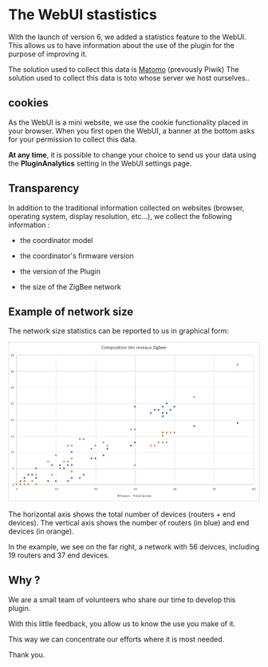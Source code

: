 # The WebUI stastistics

With the launch of version 6, we added a statistics feature to the WebUI. This allows us to have information about the use of the plugin for the purpose of improving it.

The solution used to collect this data is  [Matomo](https://fr.matomo.org) (prevously Piwik) The solution used to collect this data is toto whose server we host ourselves..


## cookies

As the WebUI is a mini website, we use the cookie functionality placed in your browser. When you first open the WebUI, a banner at the bottom asks for your permission to collect this data.

**At any time**, it is possible to change your choice to send us your data using the __PluginAnalytics__ setting in the WebUI settings page.


## Transparency

In addition to the traditional information collected on websites (browser, operating system, display resolution, etc...), we collect the following information :

* the coordinator model

* the coordinator's firmware version

* the version of the Plugin

* the size of the ZigBee network


## Example of network size

The network size statistics can be reported to us in graphical form:

![Exemple réseau](../fr-fr/Images/FR_Statistiques-reseau.png)

The horizontal axis shows the total number of devices (routers + end devices). The vertical axis shows the number of routers (in blue) and end devices (in orange).

In the example, we see on the far right, a network with 56 deivces, including 19 routers and 37 end devices.


## Why ?

We are a small team of volunteers who share our time to develop this plugin.

With this little feedback, you allow us to know the use you make of it.

This way we can concentrate our efforts where it is most needed.

Thank you.
